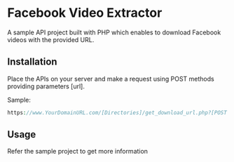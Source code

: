 # Facebook Video Extractor

A sample API project built with PHP which enables to download Facebook videos with the provided URL. 

## Installation

Place the APIs on your server and make a request using POST methods providing parameters [url].

Sample:
```php
https://www.YourDomainURL.com/[Directories]/get_download_url.php?[POST PARAMETERS 'url']
```
## Usage

Refer the sample project to get more information
